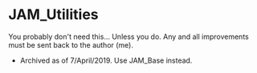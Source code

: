 # JAM_Utilities
You probably don't need this... Unless you do.
Any and all improvements must be sent back to the author (me).

- Archived as of 7/April/2019. Use JAM_Base instead.
